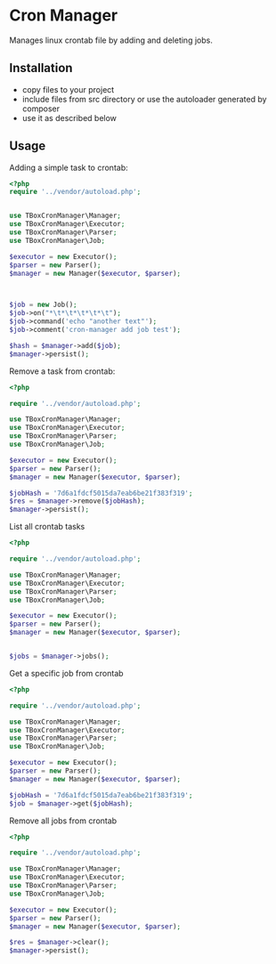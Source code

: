 Cron Manager
===================

Manages linux crontab file by adding and deleting jobs. 

Installation
------------

* copy files to your project
* include files from src directory or use the autoloader generated by composer
* use it as described below


Usage
-----

Adding a simple task to crontab:

```php
<?php
require '../vendor/autoload.php';


use TBoxCronManager\Manager;
use TBoxCronManager\Executor;
use TBoxCronManager\Parser;
use TBoxCronManager\Job;

$executor = new Executor();
$parser = new Parser();
$manager = new Manager($executor, $parser);



$job = new Job();
$job->on("*\t*\t*\t*\t*\t");
$job->command('echo "another text"');
$job->comment('cron-manager add job test');

$hash = $manager->add($job);
$manager->persist();
```
    
Remove a task from crontab:

```php
<?php

require '../vendor/autoload.php';

use TBoxCronManager\Manager;
use TBoxCronManager\Executor;
use TBoxCronManager\Parser;
use TBoxCronManager\Job;

$executor = new Executor();
$parser = new Parser();
$manager = new Manager($executor, $parser);

$jobHash = '7d6a1fdcf5015da7eab6be21f383f319';
$res = $manager->remove($jobHash);
$manager->persist();
```

List all crontab tasks

```php
<?php

require '../vendor/autoload.php';

use TBoxCronManager\Manager;
use TBoxCronManager\Executor;
use TBoxCronManager\Parser;
use TBoxCronManager\Job;

$executor = new Executor();
$parser = new Parser();
$manager = new Manager($executor, $parser);


$jobs = $manager->jobs();

```

Get a specific job from crontab

```php
<?php

require '../vendor/autoload.php';

use TBoxCronManager\Manager;
use TBoxCronManager\Executor;
use TBoxCronManager\Parser;
use TBoxCronManager\Job;

$executor = new Executor();
$parser = new Parser();
$manager = new Manager($executor, $parser);

$jobHash = '7d6a1fdcf5015da7eab6be21f383f319';
$job = $manager->get($jobHash);

```

Remove all jobs from crontab

```php
<?php

require '../vendor/autoload.php';

use TBoxCronManager\Manager;
use TBoxCronManager\Executor;
use TBoxCronManager\Parser;
use TBoxCronManager\Job;

$executor = new Executor();
$parser = new Parser();
$manager = new Manager($executor, $parser);

$res = $manager->clear();
$manager->persist();

```
